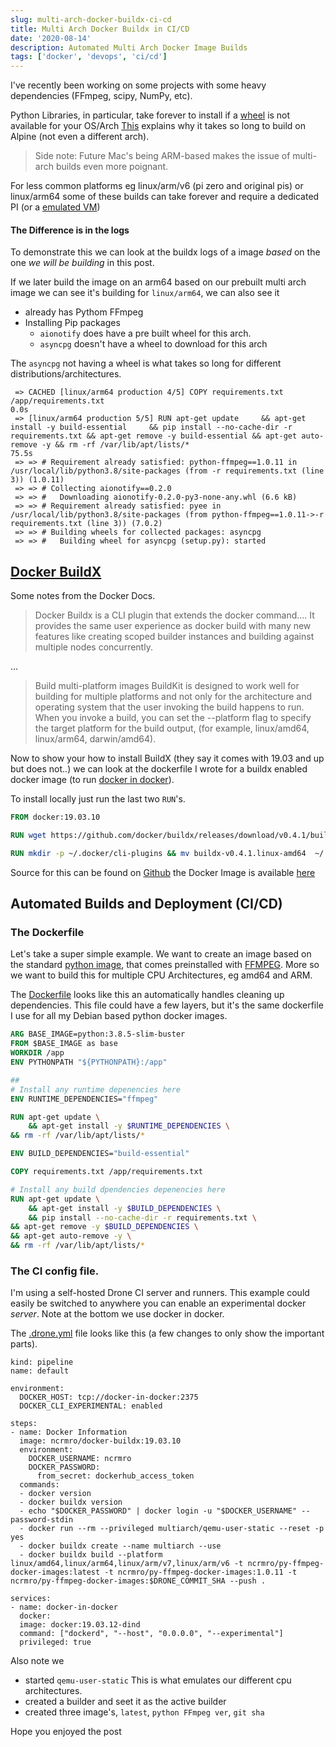 ```yaml
---
slug: multi-arch-docker-buildx-ci-cd
title: Multi Arch Docker Buildx in CI/CD
date: '2020-08-14'
description: Automated Multi Arch Docker Image Builds
tags: ['docker', 'devops', 'ci/cd']
---
```


I've recently been working on some projects with some heavy dependencies (FFmpeg, scipy, NumPy, etc).

Python Libraries, in particular, take forever to install if a [wheel](https://pythonwheels.com/) is not available for your OS/Arch
[This](https://pythonspeed.com/articles/alpine-docker-python/) explains why it takes so long to build on
Alpine (not even a different arch).

> Side note: Future Mac's being ARM-based makes the issue of multi-arch builds even more poignant.

For less common platforms eg linux/arm/v6 (pi zero and original pis) or linux/arm64 some of these
builds can take forever and require a dedicated PI (or a [emulated VM](/posts/gondola_ansible_playbook_for_emulating_raspberry_pi_os_with_kvm))

#### The Difference is in the logs

To demonstrate this we can look at the buildx logs of a image _based_ on the one _we will be building_ in this post.

If we later build the image on an arm64 based on our prebuilt multi arch image we can see it's building for `linux/arm64`,
we can also see it

- already has Pythom FFmpeg
- Installing Pip packages
  - `aionotify` does have a pre built wheel for this arch.
  - `asyncpg` doesn't have a wheel to download for this arch

The `asyncpg` not having a wheel is what takes so long for different distributions/architectures.

```
 => CACHED [linux/arm64 production 4/5] COPY requirements.txt /app/requirements.txt                                                                                                                                                                                                                                                 0.0s
 => [linux/arm64 production 5/5] RUN apt-get update     && apt-get install -y build-essential     && pip install --no-cache-dir -r requirements.txt && apt-get remove -y build-essential && apt-get auto-remove -y && rm -rf /var/lib/apt/lists/*                                                                                  75.5s
 => => # Requirement already satisfied: python-ffmpeg==1.0.11 in /usr/local/lib/python3.8/site-packages (from -r requirements.txt (line 3)) (1.0.11)
 => => # Collecting aionotify==0.2.0
 => => #   Downloading aionotify-0.2.0-py3-none-any.whl (6.6 kB)
 => => # Requirement already satisfied: pyee in /usr/local/lib/python3.8/site-packages (from python-ffmpeg==1.0.11->-r requirements.txt (line 3)) (7.0.2)
 => => # Building wheels for collected packages: asyncpg
 => => #   Building wheel for asyncpg (setup.py): started
```

## [Docker BuildX](https://docs.docker.com/buildx/working-with-buildx/)

Some notes from the Docker Docs.

> Docker Buildx is a CLI plugin that extends the docker command.... It provides the same user experience as docker build with many new features like creating scoped builder instances
> and building against multiple nodes concurrently.

...

> Build multi-platform images
> BuildKit is designed to work well for building for multiple platforms and not only for the architecture and operating system that the user invoking the build happens to run.
> When you invoke a build, you can set the --platform flag to specify the target platform for the build output, (for example, linux/amd64, linux/arm64, darwin/amd64).

Now to show your how to install BuildX (they say it comes with 19.03 and up but does not..) we can look at the dockerfile I wrote for
a buildx enabled docker image (to run [docker in docker](https://www.docker.com/blog/docker-can-now-run-within-docker/)).

To install locally just run the last two `RUN`'s.

```Dockerfile
FROM docker:19.03.10

RUN wget https://github.com/docker/buildx/releases/download/v0.4.1/buildx-v0.4.1.linux-amd64

RUN mkdir -p ~/.docker/cli-plugins && mv buildx-v0.4.1.linux-amd64  ~/.docker/cli-plugins/docker-buildx && chmod a+x ~/.docker/cli-plugins/docker-buildx
```

Source for this can be found on [Github](https://github.com/ncrmro/docker-buildx) the Docker Image is available [here](https://hub.docker.com/repository/docker/ncrmro/docker-buildx)

## Automated Builds and Deployment (CI/CD)

### The Dockerfile

Let's take a super simple example. We want to create an image based on the standard [python image](https://hub.docker.com/_/python), that comes preinstalled with [FFMPEG](https://ffmpeg.org/).
More so we want to build this for multiple CPU Architectures, eg amd64 and ARM.

The [Dockerfile](https://github.com/ncrmro/py-ffmpeg-docker-images/blob/master/Dockerfile) looks like this an automatically
handles cleaning up dependencies. This file could have a few layers, but it's the same dockerfile I use for all my Debian
based python docker images.

```Dockerfile
ARG BASE_IMAGE=python:3.8.5-slim-buster
FROM $BASE_IMAGE as base
WORKDIR /app
ENV PYTHONPATH "${PYTHONPATH}:/app"

##
# Install any runtime depenencies here
ENV RUNTIME_DEPENDENCIES="ffmpeg"

RUN apt-get update \
    && apt-get install -y $RUNTIME_DEPENDENCIES \
&& rm -rf /var/lib/apt/lists/*

ENV BUILD_DEPENDENCIES="build-essential"

COPY requirements.txt /app/requirements.txt

# Install any build dpendencies depenencies here
RUN apt-get update \
    && apt-get install -y $BUILD_DEPENDENCIES \
    && pip install --no-cache-dir -r requirements.txt \
&& apt-get remove -y $BUILD_DEPENDENCIES \
&& apt-get auto-remove -y \
&& rm -rf /var/lib/apt/lists/*
```

### The CI config file.

I'm using a self-hosted Drone CI server and runners. This example could easily be switched to anywhere you can enable
an experimental docker _server_. Note at the bottom we use docker in docker.

The [.drone.yml](https://github.com/ncrmro/py-ffmpeg-docker-images/blob/master/.drone.yml) file looks like this (a few changes to only show the important parts).

```yamlex
kind: pipeline
name: default

environment:
  DOCKER_HOST: tcp://docker-in-docker:2375
  DOCKER_CLI_EXPERIMENTAL: enabled

steps:
- name: Docker Information
  image: ncrmro/docker-buildx:19.03.10
  environment:
    DOCKER_USERNAME: ncrmro
    DOCKER_PASSWORD:
      from_secret: dockerhub_access_token
  commands:
  - docker version
  - docker buildx version
  - echo "$DOCKER_PASSWORD" | docker login -u "$DOCKER_USERNAME" --password-stdin
  - docker run --rm --privileged multiarch/qemu-user-static --reset -p yes
  - docker buildx create --name multiarch --use
  - docker buildx build --platform linux/amd64,linux/arm64,linux/arm/v7,linux/arm/v6 -t ncrmro/py-ffmpeg-docker-images:latest -t ncrmro/py-ffmpeg-docker-images:1.0.11 -t ncrmro/py-ffmpeg-docker-images:$DRONE_COMMIT_SHA --push .

services:
- name: docker-in-docker
  docker:
  image: docker:19.03.12-dind
  command: ["dockerd", "--host", "0.0.0.0", "--experimental"]
  privileged: true
```


Also note we 
* started `qemu-user-static` This is what emulates our different cpu architectures.
* created a builder and seet it as the active builder
* created three image's, `latest`, `python FFmpeg ver`, `git sha`


Hope you enjoyed the post

